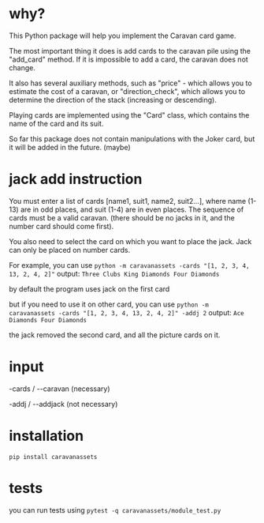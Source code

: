 # why?
This Python package will help you implement the Caravan card game.

The most important thing it does is add cards to the caravan pile using the "add_card" method. If it is impossible to add a card, the caravan does not change.

It also has several auxiliary methods, such as "price" - which allows you to estimate the cost of a caravan, or "direction_check", which allows you to determine the direction of the stack (increasing or descending).

Playing cards are implemented using the "Card" class, which contains the name of the card and its suit.

So far this package does not contain manipulations with the Joker card, but it will be added in the future. (maybe)

# jack add instruction

You must enter a list of cards [name1, suit1, name2, suit2...], where name (1-13) are in odd places, and suit (1-4) are in even places. The sequence of cards must be a valid caravan. (there should be no jacks in it, and the number card should come first).

You also need to select the card on which you want to place the jack. Jack can only be placed on number cards.

For example, you can use `python -m caravanassets -cards "[1, 2, 3, 4, 13, 2, 4, 2]"` 
output:
`Three Clubs
King Diamonds
Four Diamonds`

by default the program uses jack on the first card

but if you need to use it on other card, you can use
`python -m caravanassets -cards "[1, 2, 3, 4, 13, 2, 4, 2]" -addj 2` 
output:
`Ace Diamonds
Four Diamonds`

the jack removed the second card, and all the picture cards on it.

# input

-cards / --caravan (necessary)

-addj / --addjack (not necessary)

# installation
`pip install caravanassets`

# tests

you can run tests using `pytest -q caravanassets/module_test.py`
